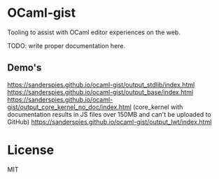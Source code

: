 OCaml-gist
===
Tooling to assist with OCaml editor experiences on the web.

TODO: write proper documentation here.

Demo's
---
https://sanderspies.github.io/ocaml-gist/output_stdlib/index.html
https://sanderspies.github.io/ocaml-gist/output_base/index.html
https://sanderspies.github.io/ocaml-gist/output_core_kernel_no_doc/index.html
(core_kernel with documentation results in JS files over 150MB and can't be uploaded to GitHub)
https://sanderspies.github.io/ocaml-gist/output_lwt/index.html

License
===
MIT
